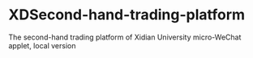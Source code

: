 # XDSecond-hand-trading-platform
The second-hand trading platform of Xidian University micro-WeChat applet, local version
